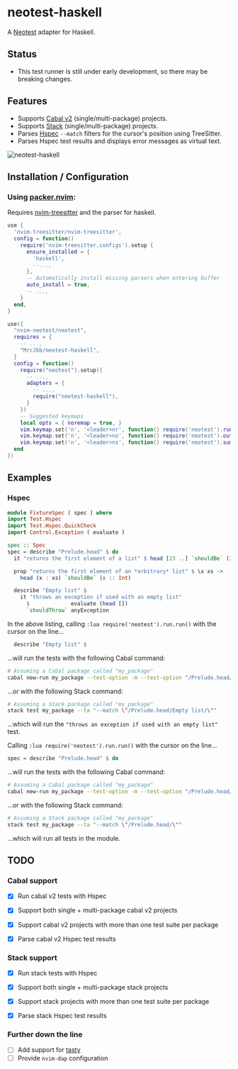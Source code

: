 # neotest-haskell

A [Neotest](https://github.com/nvim-neotest/neotest) adapter for Haskell.

## Status

* This test runner is still under early development, so there may be breaking changes.

## Features

* Supports [Cabal v2](https://www.haskell.org/cabal/) (single/multi-package) projects.
* Supports [Stack](https://docs.haskellstack.org/en/stable/) (single/multi-package) projects.
* Parses [Hspec](https://hackage.haskell.org/package/hspec) `--match` filters for the cursor's position using TreeSitter.
* Parses Hspec test results and displays error messages as virtual text.

![neotest-haskell](https://user-images.githubusercontent.com/12857160/195435665-6ef3175e-039d-4473-a322-a51eefab0a27.png)

## Installation / Configuration

### Using [packer.nvim](https://github.com/wbthomason/packer.nvim):

Requires [nvim-treesitter](https://github.com/nvim-treesitter/nvim-treesitter) and the parser for haskell.


```lua
use {
  'nvim-treesitter/nvim-treesitter',
  config = function()
    require('nvim-treesitter.configs').setup {
      ensure_installed = {
        'haskell',
        --...,
      },
      -- Automatically install missing parsers when entering buffer
      auto_install = true,
      -- ...,
    }
  end,
}
```

```lua
use({
  "nvim-neotest/neotest",
  requires = {
    -- ...,
    "MrcJkb/neotest-haskell",
  }
  config = function()
    require("neotest").setup({
      -- ...,
      adapters = {
        -- ...,
        require("neotest-haskell"),
      }
    })
    -- Suggested keymaps
    local opts = { noremap = true, }
    vim.keymap.set('n', '<leader>nr', function() require('neotest').run.run() end, opts)
    vim.keymap.set('n', '<leader>no', function() require('neotest').output.open() end, opts)
    vim.keymap.set('n', '<leader>ns', function() require('neotest').summary.toggle() end, opts)
  end
})

```

## Examples

### Hspec

```haskell
module FixtureSpec ( spec ) where
import Test.Hspec
import Test.Hspec.QuickCheck
import Control.Exception ( evaluate )

spec :: Spec
spec = describe "Prelude.head" $ do
  it "returns the first element of a list" $ head [23 ..] `shouldBe` (23 :: Int)

  prop "returns the first element of an *arbitrary* list" $ \x xs ->
    head (x : xs) `shouldBe` (x :: Int)

  describe "Empty list" $
    it "throws an exception if used with an empty list"
      $             evaluate (head [])
      `shouldThrow` anyException
```

In the above listing, calling `:lua require('neotest').run.run()`
with the cursor on the line...
```haskell
  describe "Empty list" $
```
...will run the tests with the following Cabal command:

```sh
# Assuming a Cabal package called "my_package"
cabal new-run my_package --test-option -m --test-option "/Prelude.head/Empty list/"
```
...or with the following Stack command:

```sh
# Assuming a Stack package called "my_package"
stack test my_package --ta "--match \"/Prelude.head/Empty list/\""
```
...which will run the `"throws an exception if used with an empty list"` test.

Calling `:lua require('neotest').run.run()`
with the cursor on the line...
```haskell
spec = describe "Prelude.head" $ do
```
...will run the tests with the following Cabal command:

```sh
# Assuming a Cabal package called "my_package"
cabal new-run my_package --test-option -m --test-option "/Prelude.head/"
```
...or with the following Stack command:

```sh
# Assuming a Stack package called "my_package"
stack test my_package --ta "--match \"/Prelude.head/\""
```
...which will run all tests in the module.


## TODO

### Cabal support

- [x] Run cabal v2 tests with Hspec
- [x] Support both single + multi-package cabal v2 projects
- [x] Support cabal v2 projects with more than one test suite per package
- [x] Parse cabal v2 Hspec test results


### Stack support

- [x] Run stack tests with Hspec
- [x] Support both single + multi-package stack projects
- [x] Support stack projects with more than one test suite per package
- [x] Parse stack Hspec test results


### Further down the line

- [ ] Add support for [tasty](https://hackage.haskell.org/package/tasty)
- [ ] Provide `nvim-dap` configuration
